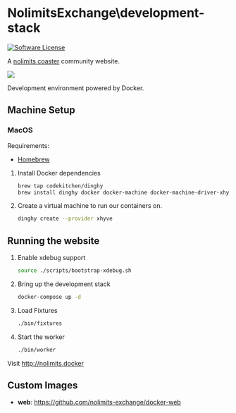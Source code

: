 # NolimitsExchange\development-stack

[![Software License](https://img.shields.io/badge/license-MIT-brightgreen.svg)](LICENSE)

A [nolimits coaster](http://www.nolimitscoaster.com/) community website.

![](http://i.imgur.com/hIf88dW.png)

Development environment powered by Docker.

Machine Setup
-----

### MacOS

Requirements:

- [Homebrew](http://brew.sh/)

1. Install Docker dependencies

    ```bash
    brew tap codekitchen/dinghy
    brew install dinghy docker docker-machine docker-machine-driver-xhyve
    ```

2. Create a virtual machine to run our containers on.

    ```bash
    dinghy create --provider xhyve
    ```

Running the website
-----

1. Enable xdebug support

    ``` bash
    source ./scripts/bootstrap-xdebug.sh
    ```

2. Bring up the development stack

    ``` bash
    docker-compose up -d
    ```
3. Load Fixtures

    ``` bash
    ./bin/fixtures
    ```

4. Start the worker

    ``` bash
    ./bin/worker
    ```

Visit http://nolimits.docker

Custom Images
-----

* **web**: https://github.com/nolimits-exchange/docker-web
